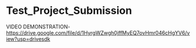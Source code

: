 # Test_Project_Submission
VIDEO DEMONSTRATION- https://drive.google.com/file/d/1HyrgWZwgh0jffMyEQ7ovHmr046cHgYV6/view?usp=drivesdk
